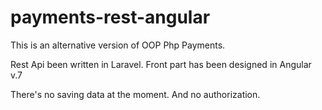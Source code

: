 # payments-rest-angular
This is an alternative version of OOP Php Payments.

Rest Api been written in Laravel. Front part has been designed in Angular v.7

There's no saving data at the moment.
And no authorization.
